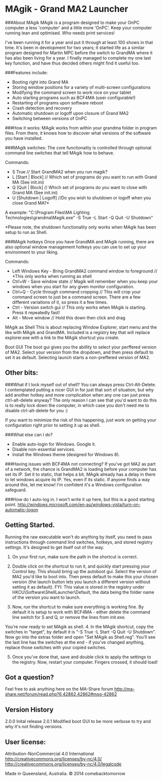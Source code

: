 MAgik - Grand MA2 Launcher
=====
###About MAgik
MAgik is a program designed to make your OnPC computer a less 'computer' and a little more 'OnPC'. Keep your computer running lean and optimised. Who needs print services! 

I've been running it for a year and put it through at least 100 shows in that time. It's been in development for two years; it started life as a similar program designed for Martin MPC before the switch to GrandMA where it has also been living for a year. I finally managed to complete my one last key function, and have thus decided others might find it useful too.

###Features include:
+ Booting right into Grand MA
+ Storing window positions for a variety of multi-screen configurations
+ Modifying the command screen to work nice on your tablet
+ Auto starting programs such as BCF4MA (user configurable!)
+ Restarting of programs upon software reboot
+ Crash detection and recovery
+ Automatic shutdown or logoff upon closure of Grand MA2
+ Switching between versions of OnPC

###How it works:
MAgik works from within your grandma folder in program files. From there, it knows how to discover what versions of the software you have installed.

###MAgik switches:
The core functionality is controlled through optional command line switches that tell MAgik how to behave.

Commands:
- S True // Start GrandMA2 when you run magik?
- L [Start | Block] // Which set of programs do you want to run with Grand MA (See init.ini)
- Q [Quit | Block] // Which set of programs do you want to close with Grand MA (See init.ini)
- U [Shutdown | Logoff] //Do you wish to shutdown or logoff when you close Grand MA?*

A example: "C:\Program Files\MA Lighting Technologies\grandma\Magik.exe" -S True -L Start -Q Quit -U Shutdown"

*Please note, the shutdown functionality only works when MAgik has been setup to run as Shell.

###MAgik hotkeys
Once you have GrandMA and MAgik running, there are also optional window management hotkeys you can use to set up your environment to your liking. 

Commands:
+ Left Windows Key - Bring GrandMA2 command window to foreground // *This only works when running as shell
+ Ctrl+W - Save window state // Magik will remember when you keep your windows when you start for any given monitor configuration.
+ Ctrl+Q - Cycle through command cropping // This will crop your command screen to just be a command screen. There are a few different variations of it, so press it a few times.
+ Ctrl - Version switch gui // This only works when MAgik is starting. Press it repeatedly fast!
+ Alt - Move window // Hold this down then click and drag

MAgik as Shell
This is about replacing Window Explorer, start menu and the like with MAgik and GrandMA. Included is a registry key that will replace explorer.exe with a link to the MAgik shortcut you create.

Boot GUI
The boot gui gives you the abillity to select your perffered version of MA2. Select your version from the dropdown, and then press default to set it as default. Selecting launch starts a non-preffered version of MA2.

Other bits:
-------------------
###What if I lock myself out of shell?
You can always press Ctrl-Alt-Delete. I contemplated putting a nicer GUI in for just that sort of situation, but why add another hotkey and more complication when any one can just press ctrl-alt-delete anyway? The only reason I can see that you'd want to do this is to really lock down the computer, in which case you don't need me to disable ctrl-alt-delete for you :)

If you want to minimize the risk of this happening, just work on getting your configuration right prior to setting it up as shell.

###What else can I do?
+ Enable auto-login for Windows. Google it.
+ Disable non-essential services.
+ Install the Windows theme (designed for Windows 8).

###Having issues with BCF4MA not connecting?
If you've got MA2 as part of a network, the chance is GrandMA2 is loading before your computer has set its IP. Set it to static, that helps a bit. MAgik already has a delay in there to let windows acquire its IP. Yes, even if its static. If anyone finds a way around this, let me know! I'm confident it's a Windows configuration safeguard.

###How do I auto-log in.
I won't write it up here, but this is a good starting point. http://windows.microsoft.com/en-au/windows-vista/turn-on-automatic-logon

Getting Started.
--------------------
Running the raw executable won't do anything by itself, you need to pass instructions through command lind switches, hotkeys, and stored registry settings. It's designed to get itself out of the way.

1. On your first run, make sure the path in the shortcut is correct. 
2. Double click on the shortcut to run it, and quickly start pressing your Control key.
This should bring up the autoboot gui. Select the version of MA2 you'd like to boot into. Then press default to make this your chosen version (the launch button lets you launch a different version without setting it as default). FYI: This value is stored in the registry under HKCU\Software\ShellLauncher\Default, the data being the folder name of the version you want to launch.

3. Now, run the shortcut to make sure everything is working fine. By default it is setup to work with BCF4MA - either delete the command line switch for S and Q, or remove the lines from init.exe.

You're now ready to set MAgik as shell.
4. In the MAgik shortcut, copy the switches in "target", by default it is "-S True -L Start -Q Quit -U Shutdown". Now go into the extras folder and open "Set MAgik as Shell.reg". You'll see the last line has the switches at the end - if you've changed anything, replace those switches with your copied switches.

5. Once you've done that, save and double click to apply the settings to the registry. Now, restart your computer. 
Fingers crossed, it should load!

Got a question?
-----------------
Feel free to ask anything here on the MA-Share forum http://ma-share.net/forum/read.php?6,42862,42862#msg-42862

Version History
---------------
2.0.0 Inital release
2.0.1 Modified boot GUI to be more verbose to try and why it's not finding versions.

User license:
-------------------
Attribution-NonCommercial 4.0 International
http://creativecommons.org/licenses/by-nc/4.0/
http://creativecommons.org/licenses/by-nc/4.0/legalcode

Made in Queensland, Australia. 
© 2014 comebacktomorrow
